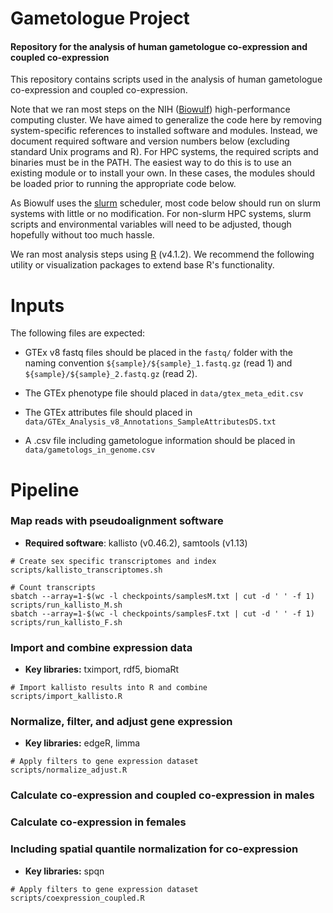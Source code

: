 # Gametologue Project

#### Repository for the analysis of human gametologue co-expression and coupled co-expression

This repository contains scripts used in the analysis of human gametologue co-expression and coupled co-expression. 

Note that we ran most steps on the NIH ([Biowulf](https://hpc.nih.gov/)) high-performance computing cluster. We have aimed to generalize the code here by removing system-specific references to installed software and modules. Instead, we document required software and version numbers below (excluding standard Unix programs and R). For HPC systems, the required scripts and binaries must be in the PATH. The easiest way to do this is to use an existing module or to install your own. In these cases, the modules should be loaded prior to running the appropriate code below.

As Biowulf uses the [slurm](https://slurm.schedmd.com/documentation.html) scheduler, most code below should run on slurm systems with little or no modification. For non-slurm HPC systems, slurm scripts and environmental variables will need to be adjusted, though hopefully without too much hassle.

We ran most analysis steps using [R](https://cran.r-project.org/) (v4.1.2). We recommend the following utility or visualization packages to extend base R's functionality.

# Inputs

The following files are expected:

* GTEx v8 fastq files should be placed in the ```fastq/``` folder with the naming convention ```${sample}/${sample}_1.fastq.gz``` (read 1) and ```${sample}/${sample}_2.fastq.gz``` (read 2).

* The GTEx phenotype file should placed in ```data/gtex_meta_edit.csv```

* The GTEx attributes file should placed in ```data/GTEx_Analysis_v8_Annotations_SampleAttributesDS.txt```

* A .csv file including gametologue information should be placed in ```data/gametologs_in_genome.csv```
  
# Pipeline
  
### Map reads with pseudoalignment software

* **Required software**: kallisto (v0.46.2), samtools (v1.13)

```
# Create sex specific transcriptomes and index
scripts/kallisto_transcriptomes.sh

# Count transcripts
sbatch --array=1-$(wc -l checkpoints/samplesM.txt | cut -d ' ' -f 1) scripts/run_kallisto_M.sh
sbatch --array=1-$(wc -l checkpoints/samplesF.txt | cut -d ' ' -f 1) scripts/run_kallisto_F.sh
```

### Import and combine expression data

* **Key libraries:** tximport, rdf5, biomaRt

```
# Import kallisto results into R and combine
scripts/import_kallisto.R
```

### Normalize, filter, and adjust gene expression

* **Key libraries:** edgeR, limma

```
# Apply filters to gene expression dataset
scripts/normalize_adjust.R
```

### Calculate co-expression and coupled co-expression in males
### Calculate co-expression in females
### Including spatial quantile normalization for co-expression

* **Key libraries:** spqn

```
# Apply filters to gene expression dataset
scripts/coexpression_coupled.R
```

